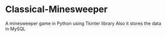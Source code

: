 # Classical-Minesweeper

A minesweeper game in Python using Tkinter library
Also it stores the data in MySQL

